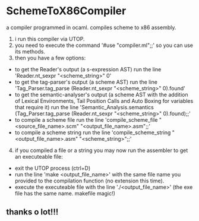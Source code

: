 # SchemeToX86Compiler
a compiler programmed in ocaml. compiles scheme to x86 assembly.

1. i run this compiler via UTOP.
2. you need to execute the command '#use "compiler.ml";;' so you can use its methods.
3. then you have a few options:
  + to get the Reader's output (a s-expression AST) run the line 'Reader.nt_sexpr "<scheme_string>" 0'
  + to get the tag-parser's output (a scheme AST) run the line 'Tag_Parser.tag_parse (Reader.nt_sexpr "<scheme_string>" 0).found'
  + to get the semantic-analyser's output (a scheme AST with the addition of Lexical Environments, Tail Position Calls and Auto Boxing for variables that require it) run the line 'Semantic_Analysis.semantics (Tag_Parser.tag_parse (Reader.nt_sexpr "<scheme_string>" 0).found);;'
  + to compile a scheme file run the line 'compile_scheme_file "<source_file_name>.scm" "<output_file_name>.asm";;'
  + to compile a scheme string run the line 'compile_scheme_string "<output_file_name>.asm" "<scheme_string>";;'
4. if you compiled a file or a string you may now run the assembler to get an executeable file:
  + exit the UTOP process (ctrl+D)
  + run the line 'make <output_file_name>' with the same file name you provided to the compilation function (no extension this time).
  + execute the executeable file with the line './<output_file_name>' (the exe file has the same name. makefile magic!)
  
  
## thanks o lot!!!
